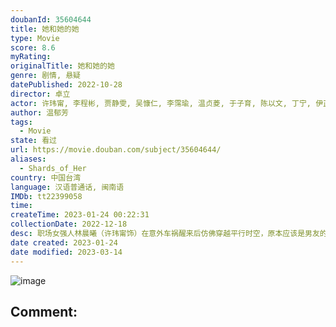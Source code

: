 ```yaml
---
doubanId: 35604644
title: 她和她的她
type: Movie
score: 8.6
myRating: 
originalTitle: 她和她的她
genre: 剧情, 悬疑
datePublished: 2022-10-28
director: 卓立
actor: 许玮甯, 李程彬, 贾静雯, 吴慷仁, 李霈瑜, 温贞菱, 于子育, 陈以文, 丁宁, 伊正, 徐钧浩, 林奕岚, 张凯喆, 林思廷, 许筑婷, undefined, 胡宇威, 郭雪芙, 林哲熹, 薛仕凌, 蒋伟文, 廖慧珍, 段钧豪, 黄舒湄, 杨闵, 梁洳瑄, 林嘉俐, 罗能华, 孙君宝, 彭若萱, 洪义, 蔡亘晏, 罗弘任, 涂台凤
author: 温郁芳
tags:
  - Movie
state: 看过
url: https://movie.douban.com/subject/35604644/
aliases:
  - Shards_of_Her
country: 中国台湾
language: 汉语普通话, 闽南语
IMDb: tt22399058
time: 
createTime: 2023-01-24 00:22:31
collectionDate: 2022-12-18
desc: 职场女强人林晨曦（许玮甯饰）在意外车祸醒来后仿佛穿越平行时空，原本应该是男友的李皓明变成警察小刘（李程彬饰），正在调查关于她高中化学老师谢志忠（陈以文饰）遭杀害的案件，高中学姐颜圣华（贾静雯饰...
date created: 2023-01-24
date modified: 2023-03-14
---
```


![image](p2871028984.jpg)

Comment:
---
